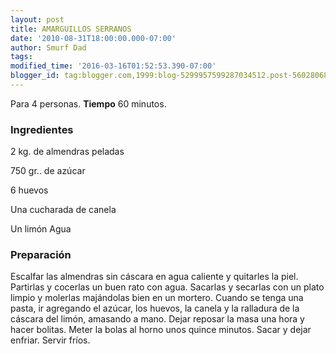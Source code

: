 ```yaml
---
layout: post
title: AMARGUILLOS SERRANOS
date: '2010-08-31T18:00:00.000-07:00'
author: Smurf Dad
tags: 
modified_time: '2016-03-16T01:52:53.390-07:00'
blogger_id: tag:blogger.com,1999:blog-5299957599287034512.post-5602806893600168917
---
```


Para 4 personas.
<b>Tiempo</b> 60 minutos.

<h3>Ingredientes</h3>

2 kg. de almendras peladas

750 gr.. de azúcar

6 huevos

Una cucharada de canela

Un limón Agua

<h3>Preparación</h3>

Escalfar las almendras sin cáscara en agua caliente y quitarles la piel. Partirlas y cocerlas un buen rato con agua. Sacarlas y secarlas con un plato limpio y molerlas majándolas bien en un mortero. Cuando se tenga una pasta, ir agregando el azúcar, los huevos, la canela y la ralladura de la cáscara del limón, amasando a mano. Dejar reposar la masa una hora y hacer bolitas. Meter la bolas al horno unos quince minutos. Sacar y dejar enfriar. Servir fríos.

